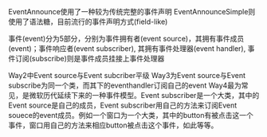 EventAnnounce使用了一种较为传统完整的事件声明
EventAnnounceSimple则使用了语法糖，目前流行的事件声明方式(field-like)

事件(event)分为5部分，分别为事件拥有者(event source)，其拥有事件成员(event)；事件响应者(event subscriber), 其拥有事件处理器(event handler), 事件订阅(subscribe)则是事件成员挂接上事件处理器

Way2中Event source与Event subcriber平级
Way3为Event source与Event subscribe为同一个类，而其下的eventhandler订阅自己的event
Way4最为常见，是微软历代延续下来的一种事件模型。Event subscriber是一个大类，其中的Event source是自己的成员，Event subscriber用自己的方法来订阅Event souece的event成员。例如一个窗口为一个大类，其中的button有被点击这一个事件，窗口用自己的方法来相应button被点击这个事件，如此等等。